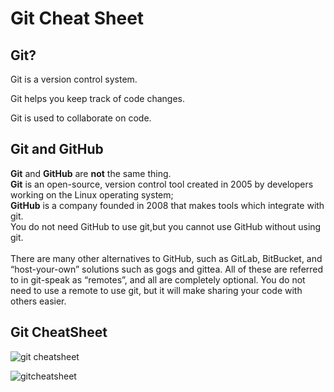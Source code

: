 # Git Cheat Sheet

## Git?

Git is a version control system.

Git helps you keep track of code changes.

Git is used to collaborate on code.

## Git and GitHub

**Git** and **GitHub** are **not** the same thing.<br/> 
**Git** is an open-source, version control tool created in 2005 by developers working on the Linux operating system;<br/> 
**GitHub** is a company founded in 2008 that makes tools which integrate with git.<br/> 
You do not need GitHub to use git,but you cannot use GitHub without using git.<br/> <br/> 
There are many other alternatives to GitHub, such as GitLab, BitBucket,
and “host-your-own” solutions such as gogs and gittea. All of these are referred to in git-speak as “remotes”,
and all are completely optional. You do not need to use a remote to use git, but it will make sharing your code with others easier.


## Git CheatSheet

![git cheatsheet](https://user-images.githubusercontent.com/73066984/194731361-1e920d71-8a19-4ca6-9329-3314cf6882cd.png)

![gitcheatsheet](https://user-images.githubusercontent.com/73066984/194731363-00236713-d404-40d5-bc4b-52e1bf9c3eea.png)
